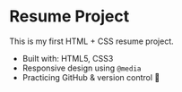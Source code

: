 # Resume Project  

This is my first HTML + CSS resume project.  
- Built with: HTML5, CSS3  
- Responsive design using `@media`  
- Practicing GitHub & version control 🚀  

